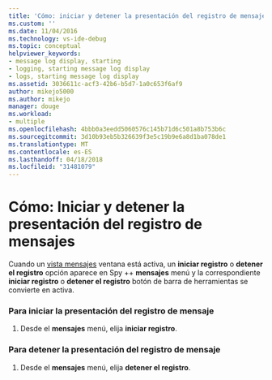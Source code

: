 ```yaml
---
title: 'Cómo: iniciar y detener la presentación del registro de mensajes | Documentos de Microsoft'
ms.custom: ''
ms.date: 11/04/2016
ms.technology: vs-ide-debug
ms.topic: conceptual
helpviewer_keywords:
- message log display, starting
- logging, starting message log display
- logs, starting message log display
ms.assetid: 3036611c-acf3-42b6-b5d7-1a0c653f6af9
author: mikejo5000
ms.author: mikejo
manager: douge
ms.workload:
- multiple
ms.openlocfilehash: 4bbb0a3eedd5060576c145b71d6c501a8b753b6c
ms.sourcegitcommit: 3d10b93eb5b326639f3e5c19b9e6a8d1ba078de1
ms.translationtype: MT
ms.contentlocale: es-ES
ms.lasthandoff: 04/18/2018
ms.locfileid: "31481079"
---
```

# <a name="how-to-start-and-stop-the-message-log-display"></a>Cómo: Iniciar y detener la presentación del registro de mensajes
Cuando un [vista mensajes](../debugger/messages-view.md) ventana está activa, un **iniciar registro** o **detener el registro** opción aparece en Spy ++ **mensajes** menú y la correspondiente **iniciar registro** o **detener el registro** botón de barra de herramientas se convierte en activa.  
  
### <a name="to-start-the-message-log-display"></a>Para iniciar la presentación del registro de mensaje  
  
1.  Desde el **mensajes** menú, elija **iniciar registro**.  
  
### <a name="to-stop-the-message-log-display"></a>Para detener la presentación del registro de mensaje  
  
1.  Desde el **mensajes** menú, elija **detener el registro**.